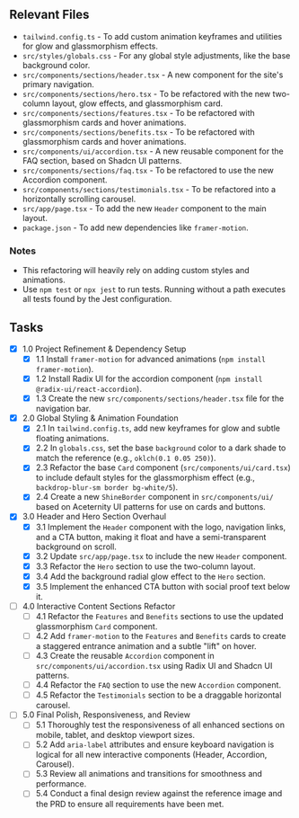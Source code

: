 ## Relevant Files

- `tailwind.config.ts` - To add custom animation keyframes and utilities for glow and glassmorphism effects.
- `src/styles/globals.css` - For any global style adjustments, like the base background color.
- `src/components/sections/header.tsx` - A new component for the site's primary navigation.
- `src/components/sections/hero.tsx` - To be refactored with the new two-column layout, glow effects, and glassmorphism card.
- `src/components/sections/features.tsx` - To be refactored with glassmorphism cards and hover animations.
- `src/components/sections/benefits.tsx` - To be refactored with glassmorphism cards and hover animations.
- `src/components/ui/accordion.tsx` - A new reusable component for the FAQ section, based on Shadcn UI patterns.
- `src/components/sections/faq.tsx` - To be refactored to use the new Accordion component.
- `src/components/sections/testimonials.tsx` - To be refactored into a horizontally scrolling carousel.
- `src/app/page.tsx` - To add the new `Header` component to the main layout.
- `package.json` - To add new dependencies like `framer-motion`.

### Notes

- This refactoring will heavily rely on adding custom styles and animations.
- Use `npm test` or `npx jest` to run tests. Running without a path executes all tests found by the Jest configuration.

## Tasks

- [x] 1.0 Project Refinement & Dependency Setup
  - [x] 1.1 Install `framer-motion` for advanced animations (`npm install framer-motion`).
  - [x] 1.2 Install Radix UI for the accordion component (`npm install @radix-ui/react-accordion`).
  - [x] 1.3 Create the new `src/components/sections/header.tsx` file for the navigation bar.

- [x] 2.0 Global Styling & Animation Foundation
  - [x] 2.1 In `tailwind.config.ts`, add new keyframes for glow and subtle floating animations.
  - [x] 2.2 In `globals.css`, set the base `background` color to a dark shade to match the reference (e.g., `oklch(0.1 0.05 250)`).
  - [x] 2.3 Refactor the base `Card` component (`src/components/ui/card.tsx`) to include default styles for the glassmorphism effect (e.g., `backdrop-blur-sm border bg-white/5`).
  - [x] 2.4 Create a new `ShineBorder` component in `src/components/ui/` based on Aceternity UI patterns for use on cards and buttons.

- [x] 3.0 Header and Hero Section Overhaul
  - [x] 3.1 Implement the `Header` component with the logo, navigation links, and a CTA button, making it float and have a semi-transparent background on scroll.
  - [x] 3.2 Update `src/app/page.tsx` to include the new `Header` component.
  - [x] 3.3 Refactor the `Hero` section to use the two-column layout.
  - [x] 3.4 Add the background radial glow effect to the `Hero` section.
  - [x] 3.5 Implement the enhanced CTA button with social proof text below it.

- [ ] 4.0 Interactive Content Sections Refactor
  - [ ] 4.1 Refactor the `Features` and `Benefits` sections to use the updated glassmorphism `Card` component.
  - [ ] 4.2 Add `framer-motion` to the `Features` and `Benefits` cards to create a staggered entrance animation and a subtle "lift" on hover.
  - [ ] 4.3 Create the reusable `Accordion` component in `src/components/ui/accordion.tsx` using Radix UI and Shadcn UI patterns.
  - [ ] 4.4 Refactor the `FAQ` section to use the new `Accordion` component.
  - [ ] 4.5 Refactor the `Testimonials` section to be a draggable horizontal carousel.

- [ ] 5.0 Final Polish, Responsiveness, and Review
  - [ ] 5.1 Thoroughly test the responsiveness of all enhanced sections on mobile, tablet, and desktop viewport sizes.
  - [ ] 5.2 Add `aria-label` attributes and ensure keyboard navigation is logical for all new interactive components (Header, Accordion, Carousel).
  - [ ] 5.3 Review all animations and transitions for smoothness and performance.
  - [ ] 5.4 Conduct a final design review against the reference image and the PRD to ensure all requirements have been met. 
